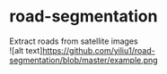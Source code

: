 # road-segmentation
Extract roads from satellite images  
![alt text]https://github.com/yiliu1/road-segmentation/blob/master/example.png
